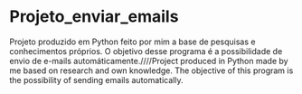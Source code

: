 # Projeto_enviar_emails
Projeto  produzido em Python  feito por mim a base de pesquisas e conhecimentos próprios. O objetivo desse programa é a possibilidade de envio de e-mails automáticamente.////Project produced in Python made by me based on research and own knowledge. The objective of this program is the possibility of sending emails automatically.
